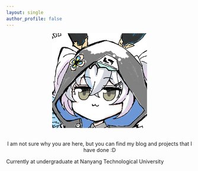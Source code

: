 ```yaml
---
layout: single
author_profile: false
---
```

<div align="center">
<img src="assets/images/bio-photo.png" />
</div>
<br>
<p style="text-align: center;">
I am not sure why you are here, but you can find my blog and projects that I have done :D
</p>
<p style="text-align center;">
Currently at undergraduate at Nanyang Technological University
</p>


